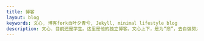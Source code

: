 ```yaml
---
title: 博客
layout: blog
keywords: 文心, 博客fork自叶夕青兮, Jekyll, minimal lifestyle blog
description: 文心，目前还是学生。这里是他的独立博客。文心上下，是为“忞”，去自强努力之意。于此，记录走过的路，读过的书，遇到的人。
---
```

